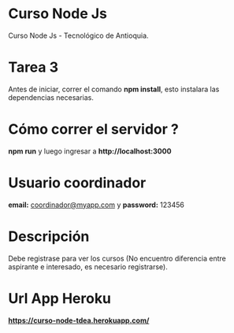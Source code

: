 # Curso Node Js
Curso Node Js - Tecnológico de Antioquia.

# Tarea 3
Antes de iniciar, correr el comando **npm install**, esto instalara las dependencias necesarias.

# Cómo correr el servidor ?

**npm run** y luego ingresar a **http://localhost:3000** 

# Usuario coordinador

**email:** coordinador@myapp.com y **password:** 123456

# Descripción

Debe registrase para ver los cursos (No encuentro diferencia entre aspirante e interesado, es necesario registrarse).

# Url App Heroku    

**https://curso-node-tdea.herokuapp.com/**
